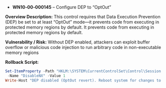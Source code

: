 * **WN10‑00‑000145** – Configure DEP to “OptOut”

**Overview Description:**
This control requires that Data Execution Prevention (DEP) be set to at least “OptOut” mode—it prevents code from executing in protected memory regions by default. It prevents code from executing in protected memory regions by default.

**Vulnerability / Risk:**
Without DEP enabled, attackers can exploit buffer overflow or malicious code injection to run arbitrary code in non-executable memory regions

**Rollback Script:**
```powershell
Set-ItemProperty -Path "HKLM:\SYSTEM\CurrentControlSet\Control\Session Manager\Memory Management" `
 -Name "DisableNX" -Value 1
Write-Host "DEP disabled (OptOut revert). Reboot system for changes to apply."
```
